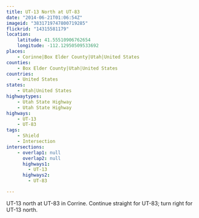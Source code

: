 ```yaml
---
title: UT-13 North at UT-83
date: "2014-06-21T01:06:54Z"
imageid: "3831719747800719285"
flickrid: "14315581179"
location:
    latitude: 41.55510906762654
    longitude: -112.12950509533692
places:
    - Corinne|Box Elder County|Utah|United States
counties:
    - Box Elder County|Utah|United States
countries:
    - United States
states:
    - Utah|United States
highwaytypes:
    - Utah State Highway
    - Utah State Highway
highways:
    - UT-13
    - UT-83
tags:
    - Shield
    - Intersection
intersections:
    - overlap1: null
      overlap2: null
      highways1:
        - UT-13
      highways2:
        - UT-83

---
```

UT-13 north at UT-83 in Corrine.  Continue straight for UT-83; turn right for UT-13 north.